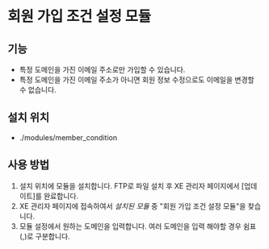 # 회원 가입 조건 설정 모듈

## 기능

 - 특정 도메인을 가진 이메일 주소로만 가입할 수 있습니다.
 - 특정 도메인을 가진 이메일 주소가 아니면 회원 정보 수정으로도 이메일을 변경할 수 없습니다.

## 설치 위치

 - ./modules/member_condition

## 사용 방법

1. 설치 위치에 모듈을 설치합니다. FTP로 파일 설치 후 XE 관리자 페이지에서 [업데이트]를 완료합니다.
2. XE 관리자 페이지에 접속하여서 *설치된 모듈* 중 "회원 가입 조건 설정 모듈"을 찾습니다.
3. 모듈 설정에서 원하는 도메인을 입력합니다. 여러 도메인을 입력 해야할 경우 쉼표(,)로 구분합니다.
